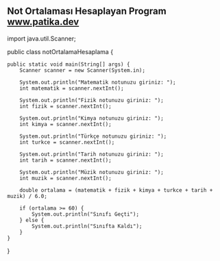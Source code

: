 Not Ortalaması Hesaplayan Program
www.patika.dev
----------------------------------


import java.util.Scanner;

public class notOrtalamaHesaplama {

    public static void main(String[] args) {
        Scanner scanner = new Scanner(System.in);

        System.out.println("Matematik notunuzu giriniz: ");
        int matematik = scanner.nextInt();

        System.out.println("Fizik notunuzu giriniz: ");
        int fizik = scanner.nextInt();

        System.out.println("Kimya notunuzu giriniz: ");
        int kimya = scanner.nextInt();

        System.out.println("Türkçe notunuzu giriniz: ");
        int turkce = scanner.nextInt();

        System.out.println("Tarih notunuzu giriniz: ");
        int tarih = scanner.nextInt();

        System.out.println("Müzik notunuzu giriniz: ");
        int muzik = scanner.nextInt();

        double ortalama = (matematik + fizik + kimya + turkce + tarih + muzik) / 6.0;

        if (ortalama >= 60) {
            System.out.println("Sınıfı Geçti");
        } else {
            System.out.println("Sınıfta Kaldı");
        }
    }
}
